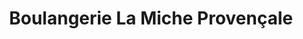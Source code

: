 ---
title: "Boulangerie La Miche Provençale"
url: /nice/boulangerie-la-miche-provencale/
shop: boulangerie
---